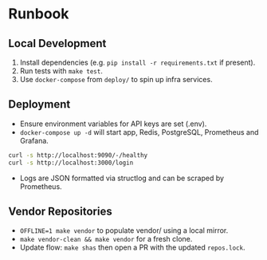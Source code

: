 # Runbook

## Local Development

1. Install dependencies (e.g. `pip install -r requirements.txt` if present).
2. Run tests with `make test`.
3. Use `docker-compose` from `deploy/` to spin up infra services.

## Deployment

- Ensure environment variables for API keys are set (.env).
- `docker-compose up -d` will start app, Redis, PostgreSQL, Prometheus and Grafana.

```bash
curl -s http://localhost:9090/-/healthy
curl -s http://localhost:3000/login
```

- Logs are JSON formatted via structlog and can be scraped by Prometheus.

## Vendor Repositories

- `OFFLINE=1 make vendor` to populate vendor/ using a local mirror.
- `make vendor-clean && make vendor` for a fresh clone.
- Update flow: `make shas` then open a PR with the updated `repos.lock`.
